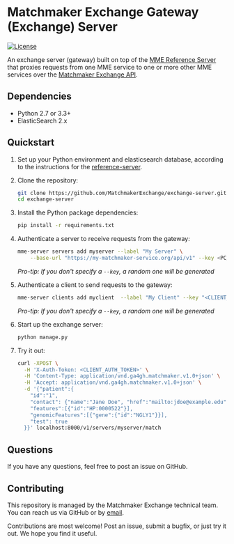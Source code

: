# Matchmaker Exchange Gateway (Exchange) Server
<!-- [![Build Status](https://api.travis-ci.org/MatchmakerExchange/exchange-server.svg)](https://travis-ci.org/MatchmakerExchange/exchange-server) -->
[![License](https://img.shields.io/github/license/MatchmakerExchange/exchange-server.svg)](LICENSE.txt)
<!-- [![Coverage Status](https://img.shields.io/coveralls/MatchmakerExchange/exchange-server/master.svg)](https://coveralls.io/github/MatchmakerExchange/exchange-server?branch=master) -->

An exchange server (gateway) built on top of the [MME Reference Server](https://github.com/MatchmakerExchange/reference-server) that proxies requests from one MME service to one or more other MME services over the [Matchmaker Exchange API](https://github.com/ga4gh/mme-apis).


## Dependencies

- Python 2.7 or 3.3+
- ElasticSearch 2.x


## Quickstart

1. Set up your Python environment and elasticsearch database, according to the instructions for the [reference-server](https://github.com/MatchmakerExchange/reference-server).

1. Clone the repository:

    ```sh
    git clone https://github.com/MatchmakerExchange/exchange-server.git
    cd exchange-server
    ```

1. Install the Python package dependencies:

    ```sh
    pip install -r requirements.txt
    ```

1. Authenticate a server to receive requests from the gateway:

    ```sh
    mme-server servers add myserver --label "My Server" \
        --base-url "https://my-matchmaker-service.org/api/v1" --key <PC_AUTH_TOKEN>
    ```

    *Pro-tip: If you don't specify a `--key`, a random one will be generated*

1. Authenticate a client to send requests to the gateway:

    ```sh
    mme-server clients add myclient  --label "My Client" --key "<CLIENT_AUTH_TOKEN>"
    ```

    *Pro-tip: If you don't specify a `--key`, a random one will be generated*

1. Start up the exchange server:

    ```sh
    python manage.py
    ```

1. Try it out:

    ```sh
    curl -XPOST \
      -H 'X-Auth-Token: <CLIENT_AUTH_TOKEN>' \
      -H 'Content-Type: application/vnd.ga4gh.matchmaker.v1.0+json' \
      -H 'Accept: application/vnd.ga4gh.matchmaker.v1.0+json' \
      -d '{"patient":{
        "id":"1",
        "contact": {"name":"Jane Doe", "href":"mailto:jdoe@example.edu"},
        "features":[{"id":"HP:0000522"}],
        "genomicFeatures":[{"gene":{"id":"NGLY1"}}],
        "test": true
      }}' localhost:8000/v1/servers/myserver/match
    ```


## Questions

If you have any questions, feel free to post an issue on GitHub.


## Contributing

This repository is managed by the Matchmaker Exchange technical team. You can reach us via GitHub or by [email](mailto:api@matchmakerexchange.org).

Contributions are most welcome! Post an issue, submit a bugfix, or just try it out. We hope you find it useful.
